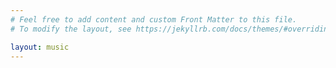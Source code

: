 ```yaml
---
# Feel free to add content and custom Front Matter to this file.
# To modify the layout, see https://jekyllrb.com/docs/themes/#overriding-theme-defaults

layout: music
---
```


